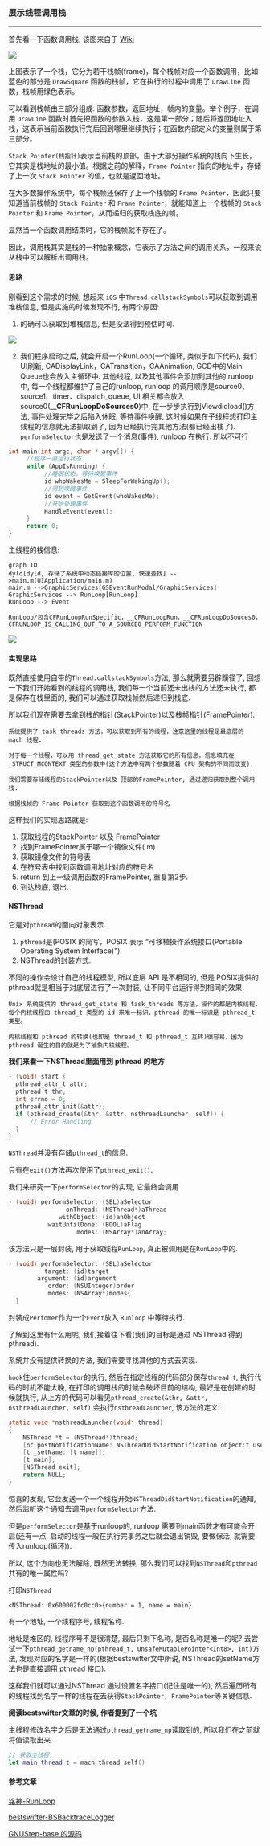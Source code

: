 ### 展示线程调用栈

---

首先看一下函数调用栈, 该图来自于 [Wiki](https://en.wikipedia.org/wiki/Call_stack)

![](https://ws1.sinaimg.cn/large/006tKfTcly1g183y4soe7j310j0u078w.jpg)

上图表示了一个栈，它分为若干栈帧(frame)，每个栈帧对应一个函数调用，比如蓝色的部分是 `DrawSquare` 函数的栈帧，它在执行的过程中调用了 `DrawLine` 函数，栈帧用绿色表示。

可以看到栈帧由三部分组成: 函数参数，返回地址，帧内的变量。举个例子，在调用 `DrawLine` 函数时首先把函数的参数入栈，这是第一部分；随后将返回地址入栈，这表示当前函数执行完后回到哪里继续执行；在函数内部定义的变量则属于第三部分。

`Stack Pointer(栈指针)`表示当前栈的顶部，由于大部分操作系统的栈向下生长，它其实是栈地址的最小值。根据之前的解释，`Frame Pointer` 指向的地址中，存储了上一次 `Stack Pointer` 的值，也就是返回地址。

在大多数操作系统中，每个栈帧还保存了上一个栈帧的 `Frame Pointer`，因此只要知道当前栈帧的 `Stack Pointer` 和 `Frame Pointer`，就能知道上一个栈帧的 `Stack Pointer` 和 `Frame Pointer`，从而递归的获取栈底的帧。

显然当一个函数调用结束时，它的栈帧就不存在了。

因此，调用栈其实是栈的一种抽象概念，它表示了方法之间的调用关系，一般来说从栈中可以解析出调用栈。

#### 思路

刚看到这个需求的时候, 想起来 `iOS` 中`Thread.callstackSymbols`可以获取到调用堆栈信息, 但是实施的时候发现不行, 有两个原因:

1. 的确可以获取到堆栈信息, 但是没法得到预估时间.

![](https://ws3.sinaimg.cn/large/006tKfTcly1g183sfkt3dj317y0s4k2u.jpg)

2. 我们程序启动之后, 就会开启一个RunLoop(一个循环, 类似于如下代码), 我们UI刷新, CADisplayLink，CATransition，CAAnimation, GCD中的Main Queue也会放入主循环中. 其他线程, 以及其他事件会添加到其他的 runloop 中, 每一个线程都维护了自己的runloop, runloop 的调用顺序是source0、source1、timer、dispatch_queue, UI 相关都会放入source0(____CFRunLoopDoSources0__)中, 在一步步执行到Viewdidload()方法, 事件处理完毕之后陷入休眠, 等待事件唤醒, 这时候如果在子线程想打印主线程的信息就无法抓取到了, 因为已经执行完其他方法(都已经出栈了). `performSelector`也是发送了一个消息(事件), runloop 在执行. 所以不可行

```C
int main(int argc, char * argv[]) {
     //程序一直运行状态
     while (AppIsRunning) {
          //睡眠状态，等待唤醒事件
          id whoWakesMe = SleepForWakingUp();
          //得到唤醒事件
          id event = GetEvent(whoWakesMe);
          //开始处理事件
          HandleEvent(event);
     }
     return 0;
}
```

主线程的栈信息:

```mermaid
graph TD
dyld[dyld, 存储了系统中动态链接库的位置, 快速查找] -->main.m(UIApplication/main.m)
main.m -->GraphicServices[GSEventRunModal/GraphicServices]
GraphicServices --> RunLoop[RunLoop]
RunLoop --> Event
```

`RunLoop/包含CFRunLoopRunSpecific，__CFRunLoopRun，__CFRunLoopDoSouces0，CFRUNLOOP_IS_CALLING_OUT_TO_A_SOURCE0_PERFORM_FUNCTION`

![](https://ws2.sinaimg.cn/large/006tKfTcgy1g18blujruqj30q80votgl.jpg)

#### 实现思路

既然直接使用自带的`Thread.callstackSymbols`方法, 那么就需要另辟蹊径了, 回想一下我们开始看到的线程的调用栈, 我们每一个当前还未出栈的方法还未执行, 都是保存在栈里面的, 我们可以通过获取栈帧然后递归到栈底.

所以我们现在需要去拿到栈的指针(StackPointer)以及栈帧指针(FramePointer).

```
系统提供了 task_threads 方法，可以获取到所有的线程，注意这里的线程是最底层的 mach 线程.

对于每一个线程，可以用 thread_get_state 方法获取它的所有信息，信息填充在 _STRUCT_MCONTEXT 类型的参数中(这个方法中有两个参数随着 CPU 架构的不同而改变).

我们需要存储线程的StackPointer以及 顶部的FramePointer, 通过递归获取到整个调用栈.

根据栈帧的 Frame Pointer 获取到这个函数调用的符号名
```

这样我们的实现思路就是:

1. 获取线程的StackPointer 以及 FramePointer
2. 找到FramePointer属于哪一个镜像文件(.m)
3. 获取镜像文件的符号表
4. 在符号表中找到函数调用地址对应的符号名
5. return 到上一级调用函数的FramePointer, 重复第2步.
6. 到达栈底, 退出.

#### NSThread

它是对`pthread`的面向对象表示.

1. `pthread`是(POSIX 的简写，POSIX 表示 “可移植操作系统接口(Portable Operating System Interface)").
2. NSThread的封装方式.

不同的操作会设计自己的线程模型, 所以底层 API 是不相同的, 但是 POSIX提供的pthread就是相当于对底层进行了一次封装, 让不同平台运行得到相同的效果. 

```
Unix 系统提供的 thread_get_state 和 task_threads 等方法，操作的都是内核线程，每个内核线程由 thread_t 类型的 id 来唯一标识，pthread 的唯一标识是 pthread_t 类型。

内核线程和 pthread 的转换(也即是 thread_t 和 pthread_t 互转)很容易，因为 pthread 诞生的目的就是为了抽象内核线程。
```

**我们来看一下NSThread里面用到 pthread 的地方**

```C
- (void) start {
  pthread_attr_t attr;
  pthread_t thr;
  int errno = 0;
  pthread_attr_init(&attr);
  if (pthread_create(&thr, &attr, nsthreadLauncher, self)) {
      // Error Handling
  }
}
```

`NSThread`并没有存储`pthread_t`的信息.

只有在`exit()`方法再次使用了`pthread_exit()`.

我们来研究一下`performSelector`的实现, 它最终会调用

```C++
- (void) performSelector: (SEL)aSelector
                onThread: (NSThread*)aThread
              withObject: (id)anObject
           waitUntilDone: (BOOL)aFlag
                   modes: (NSArray*)anArray;
```

该方法只是一层封装, 用于获取线程`RunLoop`, 真正被调用是在`RunLoop`中的.                 
 
```C++
- (void) performSelector: (SEL)aSelector
          target: (id)target
        argument: (id)argument
           order: (NSUInteger)order
           modes: (NSArray*)modes{
  }
```

封装成`Perfomer`作为一个`Event`放入 `Runloop` 中等待执行.

了解到这里有什么用呢, 我们接着往下看(我们的目标是通过 NSThread 得到 pthread).

系统并没有提供转换的方法, 我们需要寻找其他的方式去实现.

`hook`住`performSelector`的执行, 然后在指定线程的代码部分保存`thread_t`, 执行代码的时机不能太晚, 在打印的调用栈的时候会破坏目前的结构, 最好是在创建的时候就执行, 从上方的代码可以看见`pthread_create(&thr, &attr, nsthreadLauncher, self)` 会执行`nsthreadLauncher`, 该方法的定义:

```C
static void *nsthreadLauncher(void* thread)
{
    NSThread *t = (NSThread*)thread;
    [nc postNotificationName: NSThreadDidStartNotification object:t userInfo: nil];
    [t _setName: [t name]];
    [t main];
    [NSThread exit];
    return NULL;
}
```

惊喜的发现, 它会发送一个一个线程开始`NSThreadDidStartNotification`的通知, 然后监听这个通知去调用`performSelector`方法.

但是`performSelector`是基于runloop的, runloop 需要到main函数才有可能会开启(还有一点, 启动的线程一般在执行完事务之后就会退出销毁, 要做保活, 就需要传入runloop(循环)).

所以, 这个方向也无法解除, 既然无法转换, 那么我们可以找到`NSThread`和`pthread`共有的唯一属性吗?

打印`NSThread`

`<NSThread: 0x600002fc0cc0>{number = 1, name = main}`

有一个地址, 一个线程序号, 线程名称.

地址是堆区的, 线程序号不是很清楚, 最后只剩下名称, 是否名称是唯一的呢? 去尝试一下`pthread_getname_np(pthread_t, UnsafeMutablePointer<Int8>, Int)`方法, 发现对应的名字是一样的(根据bestswifter文中所说, NSThread的setName方法也是直接调用 pthread 接口).

这样我们就可以通过NSThread 通过设置名字接口(记住是唯一的), 然后遍历所有的线程找到名字一样的线程在去获得`StackPointer, FramePointer`等关键信息.

**阅读bestswifter文章的时候, 作者提到了一个坑**

主线程修改名字之后是无法通过`pthread_getname_np`读取到的, 所以我们在之前就将值读取出来.

```Swift
// 获取主线程
let main_thread_t = mach_thread_self()
```

#### 参考文章

[铭神-RunLoop](https://github.com/ming1016/study/wiki/CFRunLoop#%E5%BC%82%E6%AD%A5%E6%B5%8B%E8%AF%95)

[bestswifter-BSBacktraceLogger](https://github.com/bestswifter/BSBacktraceLogger)

[GNUStep-base 的源码](http://www.gnustep.org/resources/downloads.php)
